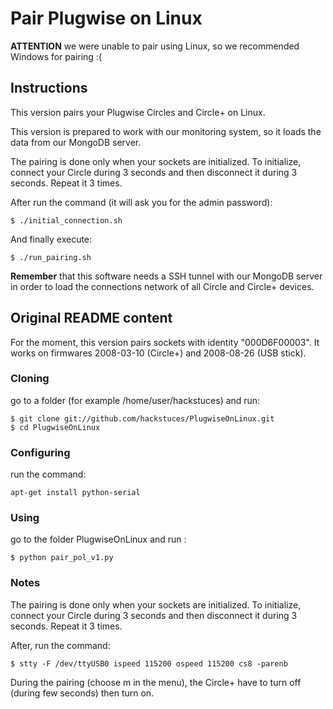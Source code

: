 # Pair Plugwise on Linux

**ATTENTION** we were unable to pair using Linux, so we recommended Windows for
pairing :(

## Instructions

This version pairs your Plugwise Circles and Circle+ on Linux.

This version is prepared to work with our monitoring system, so it loads the
data from our MongoDB server.

The pairing is done only when your sockets are initialized. To initialize,
connect your Circle during 3 seconds and then disconnect it during 3
seconds. Repeat it 3 times.

After run the command (it will ask you for the admin password):

```
$ ./initial_connection.sh
```

And finally execute:

```
$ ./run_pairing.sh
```

**Remember** that this software needs a SSH tunnel with our MongoDB server in
order to load the connections network of all Circle and Circle+ devices.

## Original README content

For the moment, this version pairs sockets with identity "000D6F00003".
It works on firmwares 2008-03-10 (Circle+) and 2008-08-26 (USB stick).

### Cloning

go to a folder (for example /home/user/hackstuces) and run:

```
$ git clone git://github.com/hackstuces/PlugwiseOnLinux.git
$ cd PlugwiseOnLinux
```

### Configuring

run the command:

`apt-get install python-serial`

### Using

go to the folder PlugwiseOnLinux and run : 

`$ python pair_pol_v1.py`


### Notes

The pairing is done only when your sockets are initialized. To initialize,
connect your Circle during 3 seconds and then disconnect it during 3
seconds. Repeat it 3 times.

After, run the command:

`$ stty -F /dev/ttyUSB0 ispeed 115200 ospeed 115200 cs8 -parenb`

During the pairing (choose m in the menu), the Circle+ have to turn off (during
few seconds) then turn on.
